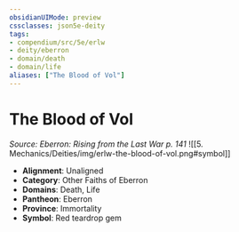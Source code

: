 ```yaml
---
obsidianUIMode: preview
cssclasses: json5e-deity
tags:
- compendium/src/5e/erlw
- deity/eberron
- domain/death
- domain/life
aliases: ["The Blood of Vol"]
---
```

# The Blood of Vol
*Source: Eberron: Rising from the Last War p. 141* 
![[5. Mechanics/Deities/img/erlw-the-blood-of-vol.png#symbol]]

- **Alignment**: Unaligned
- **Category**: Other Faiths of Eberron
- **Domains**: Death, Life
- **Pantheon**: Eberron
- **Province**: Immortality
- **Symbol**: Red teardrop gem